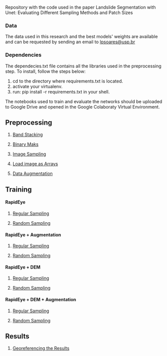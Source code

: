  Repository with the code used in the paper Landslide Segmentation with Unet: Evaluating Different Sampling Methods and Patch Sizes


### Data

The data used in this research and the best models' weights are available and can be requested by sending an email to lpsoares@usp.br


### Dependencies

The dependecies.txt file contains all the libraries used in the preprocessing step. To install, follow the steps below:

1. cd to the directory where requirements.txt is located.
2. activate your virtualenv.
3. run: pip install -r requirements.txt in your shell.

The notebooks used to train and evaluate the networks should be uploaded to Google Drive and opened in the Google Colaboraty Virtual Environment. 


## Preprocessing

1. [Band Stacking](https://github.com/lpsmlgeobr/Landslide_segmentation_with_unet/blob/master/notebooks/0_%20BandStacking.ipynb)

2. [Binary Maks](https://github.com/lpsmlgeobr/Landslide_segmentation_with_unet/blob/master/notebooks/1_generate_binary_mask.ipynb)

3. [Image Sampling](https://github.com/lpsmlgeobr/Landslide_segmentation_with_unet/blob/master/notebooks/2_Sampling_images.ipynb)

4. [Load image as Arrays](https://github.com/lpsmlgeobr/Landslide_segmentation_with_unet/blob/master/notebooks/4_load_images_as_arrays.ipynb)

5. [Data Augmentation](https://github.com/lpsmlgeobr/Landslide_segmentation_with_unet/blob/master/notebooks/5_data_augmentation.ipynb)

## Training

#### RapidEye

1. [Regular Sampling](https://github.com/lpsmlgeobr/Landslide_segmentation_with_unet/blob/master/notebooks/Training_regular_RapidEye.ipynb)

2. [Random Sampling](https://github.com/lpsmlgeobr/Landslide_segmentation_with_unet/blob/master/notebooks/Training_random_RapidEye.ipynb)


#### RapidEye + Augmentation

1. [Regular Sampling](https://github.com/lpsmlgeobr/Landslide_segmentation_with_unet/blob/master/notebooks/Training_regular_RapidEye%2BAugmentation.ipynb)

2. [Random Sampling](https://github.com/lpsmlgeobr/Landslide_segmentation_with_unet/blob/master/notebooks/Training_random_RapidEye%2BAugmentation.ipynb)


#### RapidEye + DEM

1. [Regular Sampling](https://github.com/lpsmlgeobr/Landslide_segmentation_with_unet/blob/master/notebooks/Training_regular_RapidEye%2BDEM.ipynb)

2. [Random Sampling](https://github.com/lpsmlgeobr/Landslide_segmentation_with_unet/blob/master/notebooks/Training_random_RapidEye%2BDEM.ipynb)

#### RapidEye + DEM + Augmentation

1. [Regular Sampling](https://github.com/lpsmlgeobr/Landslide_segmentation_with_unet/blob/master/notebooks/Training_regular_RapidEye%2BDEM%2BAugmentation.ipynb)

2. [Random Sampling](https://github.com/lpsmlgeobr/Landslide_segmentation_with_unet/blob/master/notebooks/Training_random_RapidEye%2BDEM%2BAugmentation.ipynb)


## Results

1. [Georeferencing the Results](https://github.com/lpsmlgeobr/Landslide_segmentation_with_unet/blob/master/notebooks/Georeferencing_the_results.ipynb)
 




